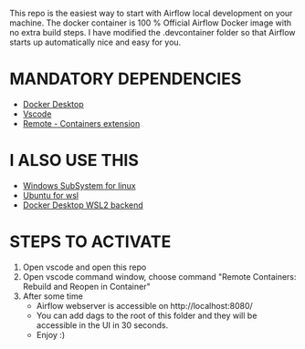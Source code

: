 
This repo is the easiest way to start with Airflow local development on your machine. The docker container is 100 % Official Airflow Docker image with no extra build steps. 
I have modified the .devcontainer folder so that Airflow starts up automatically nice and easy for you. 

# MANDATORY DEPENDENCIES

+ [Docker Desktop](https://www.docker.com/products/docker-desktop/)
+ [Vscode](https://code.visualstudio.com/)
+ [Remote - Containers extension](https://code.visualstudio.com/docs/remote/containers-tutorial)

# I ALSO USE THIS  

+ [Windows SubSystem for linux](https://docs.microsoft.com/en-us/windows/wsl/install) 
+ [Ubuntu for wsl](https://ubuntu.com/wsl)
+ [Docker Desktop WSL2 backend](https://docs.docker.com/desktop/windows/wsl/)


# STEPS TO ACTIVATE 

1. Open vscode and open this repo
2. Open vscode command window, choose command "Remote Containers: Rebuild and Reopen in Container"
3. After some time 
     + Airflow webserver is accessible on http://localhost:8080/
     + You can add dags to the root of this folder and they will be accessible in the UI in 30 seconds. 
     + Enjoy :)
